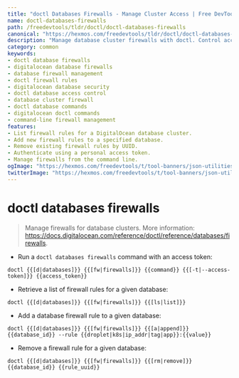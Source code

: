 ```yaml
---
title: "doctl Databases Firewalls - Manage Cluster Access | Free DevTools"
name: doctl-databases-firewalls
path: /freedevtools/tldr/doctl/doctl-databases-firewalls
canonical: "https://hexmos.com/freedevtools/tldr/doctl/doctl-databases-firewalls/"
description: "Manage database cluster firewalls with doctl. Control access rules and secure your DigitalOcean databases. Free online tool, no registration required."
category: common
keywords:
- doctl database firewalls
- digitalocean database firewalls
- database firewall management
- doctl firewall rules
- digitalocean database security
- doctl database access control
- database cluster firewall
- doctl database commands
- digitalocean doctl commands
- command-line firewall management
features:
- List firewall rules for a DigitalOcean database cluster.
- Add new firewall rules to a specified database.
- Remove existing firewall rules by UUID.
- Authenticate using a personal access token.
- Manage firewalls from the command line.
ogImage: "https://hexmos.com/freedevtools/t/tool-banners/json-utilities-banner.png"
twitterImage: "https://hexmos.com/freedevtools/t/tool-banners/json-utilities-banner.png"
---
```


# doctl databases firewalls

> Manage firewalls for database clusters.
> More information: <https://docs.digitalocean.com/reference/doctl/reference/databases/firewalls>.

- Run a `doctl databases firewalls` command with an access token:

`doctl {{[d|databases]}} {{[fw|firewalls]}} {{command}} {{[-t|--access-token]}} {{access_token}}`

- Retrieve a list of firewall rules for a given database:

`doctl {{[d|databases]}} {{[fw|firewalls]}} {{[ls|list]}}`

- Add a database firewall rule to a given database:

`doctl {{[d|databases]}} {{[fw|firewalls]}} {{[a|append]}} {{database_id}} --rule {{droplet|k8s|ip_addr|tag|app}}:{{value}}`

- Remove a firewall rule for a given database:

`doctl {{[d|databases]}} {{[fw|firewalls]}} {{[rm|remove]}} {{database_id}} {{rule_uuid}}`
